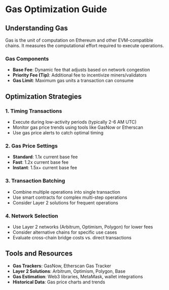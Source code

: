 # Gas Optimization Guide

## Understanding Gas

Gas is the unit of computation on Ethereum and other EVM-compatible chains. It measures the computational effort required to execute operations.

### Gas Components
- **Base Fee**: Dynamic fee that adjusts based on network congestion
- **Priority Fee (Tip)**: Additional fee to incentivize miners/validators
- **Gas Limit**: Maximum gas units a transaction can consume

## Optimization Strategies

### 1. Timing Transactions
- Execute during low-activity periods (typically 2-6 AM UTC)
- Monitor gas price trends using tools like GasNow or Etherscan
- Use gas price alerts to catch optimal timing

### 2. Gas Price Settings
- **Standard**: 1.1x current base fee
- **Fast**: 1.2x current base fee  
- **Instant**: 1.5x+ current base fee

### 3. Transaction Batching
- Combine multiple operations into single transaction
- Use smart contracts for complex multi-step operations
- Consider Layer 2 solutions for frequent operations

### 4. Network Selection
- Use Layer 2 networks (Arbitrum, Optimism, Polygon) for lower fees
- Consider alternative chains for specific use cases
- Evaluate cross-chain bridge costs vs. direct transactions

## Tools and Resources

- **Gas Trackers**: GasNow, Etherscan Gas Tracker
- **Layer 2 Solutions**: Arbitrum, Optimism, Polygon, Base
- **Gas Estimation**: Web3 libraries, MetaMask, wallet integrations
- **Historical Data**: Gas price charts and trends
